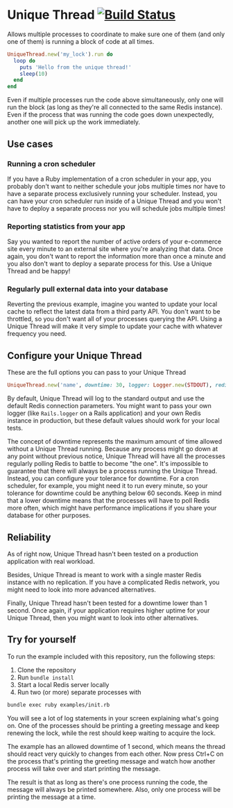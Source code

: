 # Unique Thread [![Build Status](https://travis-ci.org/Ferdy89/unique_thread.svg?branch=master)](https://travis-ci.org/Ferdy89/unique_thread)

Allows multiple processes to coordinate to make sure one of them (and only one
of them) is running a block of code at all times.

```ruby
UniqueThread.new('my_lock').run do
  loop do
    puts 'Hello from the unique thread!'
    sleep(10)
  end
end
```

Even if multiple processes run the code above simultaneously, only one will run
the block (as long as they're all connected to the same Redis instance). Even
if the process that was running the code goes down unexpectedly, another one
will pick up the work immediately.

## Use cases

### Running a cron scheduler

If you have a Ruby implementation of a cron scheduler in your app, you probably
don't want to neither schedule your jobs multiple times nor have to have a
separate process exclusively running your scheduler. Instead, you can have your
cron scheduler run inside of a Unique Thread and you won't have to deploy a
separate process nor you will schedule jobs multiple times!

### Reporting statistics from your app

Say you wanted to report the number of active orders of your e-commerce site
every minute to an external site where you're analyzing that data. Once again,
you don't want to report the information more than once a minute and you also
don't want to deploy a separate process for this. Use a Unique Thread and be
happy!

### Regularly pull external data into your database

Reverting the previous example, imagine you wanted to update your local cache
to reflect the latest data from a third party API. You don't want to be
throttled, so you don't want all of your processes querying the API. Using a
Unique Thread will make it very simple to update your cache with whatever
frequency you need.

## Configure your Unique Thread

These are the full options you can pass to your Unique Thread

```ruby
UniqueThread.new('name', downtime: 30, logger: Logger.new(STDOUT), redis: Redis.new)
```

By default, Unique Thread will log to the standard output and use the default
Redis connection parameters. You might want to pass your own logger (like
`Rails.logger` on a Rails application) and your own Redis instance in
production, but these default values should work for your local tests.

The concept of downtime represents the maximum amount of time allowed without a
Unique Thread running. Because any process might go down at any point without
previous notice, Unique Thread will have all the processes regularly polling
Redis to battle to become "the one". It's impossible to guarantee that there
will always be a process running the Unique Thread. Instead, you can configure
your tolerance for downtime. For a cron scheduler, for example, you might need
it to run every minute, so your tolerance for downtime could be anything below
60 seconds. Keep in mind that a lower downtime means that the processes will
have to poll Redis more often, which might have performance implications if you
share your database for other purposes.

## Reliability

As of right now, Unique Thread hasn't been tested on a production application
with real workload.

Besides, Unique Thread is meant to work with a single master Redis instance
with no replication. If you have a complicated Redis network, you might need to
look into more advanced alternatives.

Finally, Unique Thread hasn't been tested for a downtime lower than 1 second.
Once again, if your application requires higher uptime for your Unique Thread,
then you might want to look into other alternatives.

## Try for yourself

To run the example included with this repository, run the following steps:

1. Clone the repository
1. Run `bundle install`
1. Start a local Redis server locally
1. Run two (or more) separate processes with

```bash
bundle exec ruby examples/init.rb
```

You will see a lot of log statements in your screen explaining what's going on.
One of the processes should be printing a greeting message and keep renewing
the lock, while the rest should keep waiting to acquire the lock.

The example has an allowed downtime of 1 second, which means the thread should
react very quickly to changes from each other. Now press Ctrl+C on the process
that's printing the greeting message and watch how another process will take
over and start printing the message.

The result is that as long as there's one process running the code, the message
will always be printed somewhere. Also, only one process will be printing the
message at a time.
